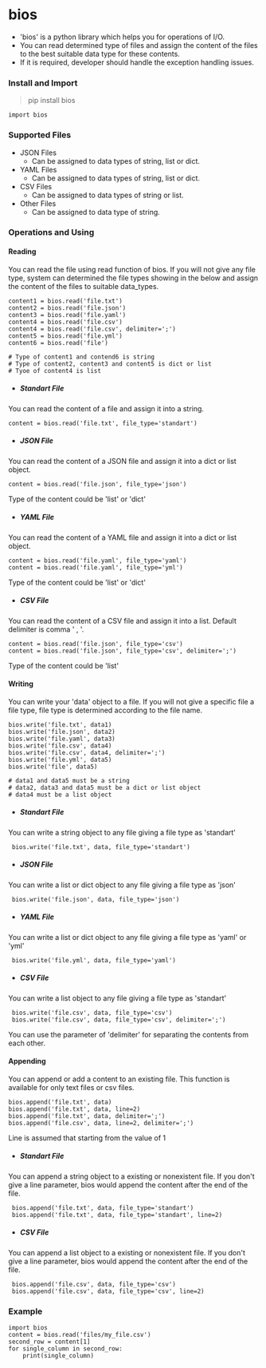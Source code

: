 # bios

  - 'bios' is a python library which helps you for operations of I/O.
  - You can read determined type of files and assign the content of the files to the best suitable data type for these contents.
  - If it is required, developer should handle the exception handling issues.

### Install and Import

> pip install bios

    import bios

### Supported Files
 - JSON Files
	 - Can be assigned to data types of string, list or dict.
 - YAML Files
	 - Can be assigned to data types of string, list or dict.
 - CSV Files
	 - Can be assigned to data types of string or list.
 - Other Files
	- Can be assigned to data type of string.

### Operations and Using

#### Reading
You can read the file using read function of bios. If you will not give any file type, system can determined the file types showing in the below and assign the content of the files to suitable data_types.

    content1 = bios.read('file.txt')
    content2 = bios.read('file.json')
    content3 = bios.read('file.yaml')
    content4 = bios.read('file.csv')
    content4 = bios.read('file.csv', delimiter=';')
    content5 = bios.read('file.yml')
    content6 = bios.read('file')

	# Type of content1 and contend6 is string
	# Type of content2, content3 and content5 is dict or list
	# Tyoe of content4 is list

- ##### Standart File
You can read the content of a file and assign it into a string.

    content = bios.read('file.txt', file_type='standart')

- ##### JSON File
You can read the content of a JSON file and assign it into a dict or list object.

    content = bios.read('file.json', file_type='json')

Type of the content could be 'list' or 'dict'
- ##### YAML File
You can read the content of a YAML file and assign it into a dict or list object.

    content = bios.read('file.yaml', file_type='yaml')
    content = bios.read('file.yaml', file_type='yml')

Type of the content could be 'list' or 'dict'
- ##### CSV File
You can read the content of a CSV file and assign it into a list. Default delimiter is comma ' , '.

    content = bios.read('file.json', file_type='csv')
	content = bios.read('file.json', file_type='csv', delimiter=';')
Type of the content could be 'list'

#### Writing
You can write your 'data' object to a file. If you will not give a specific file a file type, file type is determined according to the file name.

    bios.write('file.txt', data1)
    bios.write('file.json', data2)
    bios.write('file.yaml', data3)
    bios.write('file.csv', data4)
    bios.write('file.csv', data4, delimiter=';')
    bios.write('file.yml', data5)
    bios.write('file', data5)
	
	# data1 and data5 must be a string
	# data2, data3 and data5 must be a dict or list object
	# data4 must be a list object
	
- ##### Standart File

You can write a string object to any file giving a file type as 'standart'

     bios.write('file.txt', data, file_type='standart')

- ##### JSON File
You can write a list or dict object to any file giving a file type as 'json'

     bios.write('file.json', data, file_type='json')
     
- ##### YAML File
You can write a list or dict object to any file giving a file type as 'yaml' or 'yml'

     bios.write('file.yml', data, file_type='yaml')
     
- ##### CSV File
You can write a list object to any file giving a file type as 'standart'

     bios.write('file.csv', data, file_type='csv')
     bios.write('file.csv', data, file_type='csv', delimiter=';')
You can use the parameter of 'delimiter' for separating the contents from each other.
     
#### Appending
You can append or add a content to an existing file. This function is available for only text files or csv files.

    bios.append('file.txt', data)
    bios.append('file.txt', data, line=2)
    bios.append('file.txt', data, delimiter=';')
    bios.append('file.csv', data, line=2, delimiter=';')
Line is assumed that starting from the value of 1

- ##### Standart File
You can append a string object to a existing or nonexistent file. If you don't give a line parameter, bios would append the content after the end of the file.

     bios.append('file.txt', data, file_type='standart')
     bios.append('file.txt', data, file_type='standart', line=2)

- ##### CSV File
You can append a list object to a existing or nonexistent file. If you don't give a line parameter, bios would append the content after the end of the file.

     bios.append('file.csv', data, file_type='csv')
     bios.append('file.csv', data, file_type='csv', line=2)

###  Example

    import bios
    content = bios.read('files/my_file.csv')
    second_row = content[1]
    for single_column in second_row:
	    print(single_column)
